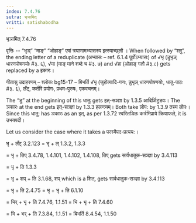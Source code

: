 ```yaml
---
index: 7.4.76
sutra: भृञामित्‌
vritti: satishabodha
---
```



 भृञामित् 7.4.76 

वृत्तिः -- “भृञ्” “माङ्” “ओहाङ्” एषां त्रयाणामभ्‍यासस्‍य इत्‍स्‍याच्छ्लौ । When followed by “श्लु”, the ending letter of a reduplicate (अभ्यासः – ref. 6.1.4 पूर्वोऽभ्यासः) of √भृ (डुभृञ् धारणपोषणयोः #३. ६), √मा (माङ् माने शब्दे च #३. ७) and √हा (ओहाङ् गतौ #३.८) gets replaced by a इकारः। 


गीतासु उदाहरणम् – श्लोकः bg15-17  – बिभर्ति √भृ (जुहोत्यादि-गणः, डुभृञ् धारणपोषणयोः, धातु-पाठः #३. ६), लँट्, कर्तरि प्रयोगः, प्रथम-पुरुषः, एकवचनम्। 


The “डु” at the beginning of this धातुः gets इत्-सञ्ज्ञा by 1.3.5 आदिर्ञिटुडवः। The ञकारः at the end gets इत्-सञ्ज्ञा by 1.3.3 हलन्त्यम्। Both take लोप: by 1.3.9 तस्य लोपः। Since this धातु: has ञकारः as an इत्, as per 1.3.72 स्वरितञितः कर्त्रभिप्राये क्रियाफले, it is उभयपदी। 

Let us consider the case where it takes a परस्मैपद-प्रत्यय:। 


भृ + लँट् 3.2.123 = भृ + ल् 1.3.2, 1.3.3 

= भृ + तिप् 3.4.78, 1.4.101, 1.4.102, 1.4.108, तिप् gets सार्वधातुक-सञ्ज्ञा by 3.4.113 

= भृ + ति 1.3.3 

= भृ + शप् + ति 3.1.68, शप् which is a शित्, gets सार्वधातुक-सञ्ज्ञा by 3.4.113 

= भृ + ति 2.4.75 = भृ + भृ + ति 6.1.10 

= भिर् + भृ + ति 7.4.76, 1.1.51 = भि + भृ + ति 7.4.60 

= भि + भर् + ति 7.3.84, 1.1.51 = बिभर्ति 8.4.54, 1.1.50 


